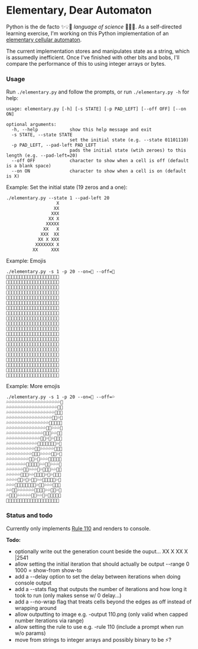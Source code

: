 # Elementary, Dear Automaton

Python is the de facto ✨💡🤖 _language of science_ 🔬🧪✨. As a self-directed learning exercise, I'm working on this Python implementation of an [elementary cellular automaton](https://en.wikipedia.org/wiki/Elementary_cellular_automaton).

The current implementation stores and manipulates state as a string, which is assumedly inefficient. Once I've finished with other bits and bobs, I'll compare the performance of this to using integer arrays or bytes.

### Usage

Run `./elementary.py` and follow the prompts, or run `./elementary.py -h` for help:
```
usage: elementary.py [-h] [-s STATE] [-p PAD_LEFT] [--off OFF] [--on ON]

optional arguments:
  -h, --help            show this help message and exit
  -s STATE, --state STATE
                        set the initial state (e.g. --state 01101110)
  -p PAD_LEFT, --pad-left PAD_LEFT
                        pads the initial state (wtih zeroes) to this length (e.g. --pad-left=20)
  --off OFF             character to show when a cell is off (default is a blank space)
  --on ON               character to show when a cell is on (default is X)
```
Example: Set the initial state (19 zeros and a one):
```
./elementary.py --state 1 --pad-left 20
                   X
                  XX
                 XXX
                XX X
               XXXXX
              XX   X
             XXX  XX
            XX X XXX
           XXXXXXX X
          XX     XXX
```
Example: Emojis
```
./elementary.py -s 1 -p 20 --on=🌳 --off=🌲
🌲🌲🌲🌲🌲🌲🌲🌲🌲🌲🌲🌲🌲🌲🌲🌲🌲🌲🌲🌳
🌲🌲🌲🌲🌲🌲🌲🌲🌲🌲🌲🌲🌲🌲🌲🌲🌲🌲🌳🌳
🌲🌲🌲🌲🌲🌲🌲🌲🌲🌲🌲🌲🌲🌲🌲🌲🌲🌳🌳🌳
🌲🌲🌲🌲🌲🌲🌲🌲🌲🌲🌲🌲🌲🌲🌲🌲🌳🌳🌲🌳
🌲🌲🌲🌲🌲🌲🌲🌲🌲🌲🌲🌲🌲🌲🌲🌳🌳🌳🌳🌳
🌲🌲🌲🌲🌲🌲🌲🌲🌲🌲🌲🌲🌲🌲🌳🌳🌲🌲🌲🌳
🌲🌲🌲🌲🌲🌲🌲🌲🌲🌲🌲🌲🌲🌳🌳🌳🌲🌲🌳🌳
🌲🌲🌲🌲🌲🌲🌲🌲🌲🌲🌲🌲🌳🌳🌲🌳🌲🌳🌳🌳
🌲🌲🌲🌲🌲🌲🌲🌲🌲🌲🌲🌳🌳🌳🌳🌳🌳🌳🌲🌳
🌲🌲🌲🌲🌲🌲🌲🌲🌲🌲🌳🌳🌲🌲🌲🌲🌲🌳🌳🌳
🌲🌲🌲🌲🌲🌲🌲🌲🌲🌳🌳🌳🌲🌲🌲🌲🌳🌳🌲🌳
🌲🌲🌲🌲🌲🌲🌲🌲🌳🌳🌲🌳🌲🌲🌲🌳🌳🌳🌳🌳
🌲🌲🌲🌲🌲🌲🌲🌳🌳🌳🌳🌳🌲🌲🌳🌳🌲🌲🌲🌳
🌲🌲🌲🌲🌲🌲🌳🌳🌲🌲🌲🌳🌲🌳🌳🌳🌲🌲🌳🌳
🌲🌲🌲🌲🌲🌳🌳🌳🌲🌲🌳🌳🌳🌳🌲🌳🌲🌳🌳🌳
🌲🌲🌲🌲🌳🌳🌲🌳🌲🌳🌳🌲🌲🌳🌳🌳🌳🌳🌲🌳
🌲🌲🌲🌳🌳🌳🌳🌳🌳🌳🌳🌲🌳🌳🌲🌲🌲🌳🌳🌳
🌲🌲🌳🌳🌲🌲🌲🌲🌲🌲🌳🌳🌳🌳🌲🌲🌳🌳🌲🌳
🌲🌳🌳🌳🌲🌲🌲🌲🌲🌳🌳🌲🌲🌳🌲🌳🌳🌳🌳🌳
🌳🌳🌲🌳🌲🌲🌲🌲🌳🌳🌳🌲🌳🌳🌳🌳🌲🌲🌲🌳
```
Example: More emojis
```
./elementary.py -s 1 -p 20 --on=🐙 --off=💦
💦💦💦💦💦💦💦💦💦💦💦💦💦💦💦💦💦💦💦🐙
💦💦💦💦💦💦💦💦💦💦💦💦💦💦💦💦💦💦🐙🐙
💦💦💦💦💦💦💦💦💦💦💦💦💦💦💦💦💦🐙🐙🐙
💦💦💦💦💦💦💦💦💦💦💦💦💦💦💦💦🐙🐙💦🐙
💦💦💦💦💦💦💦💦💦💦💦💦💦💦💦🐙🐙🐙🐙🐙
💦💦💦💦💦💦💦💦💦💦💦💦💦💦🐙🐙💦💦💦🐙
💦💦💦💦💦💦💦💦💦💦💦💦💦🐙🐙🐙💦💦🐙🐙
💦💦💦💦💦💦💦💦💦💦💦💦🐙🐙💦🐙💦🐙🐙🐙
💦💦💦💦💦💦💦💦💦💦💦🐙🐙🐙🐙🐙🐙🐙💦🐙
💦💦💦💦💦💦💦💦💦💦🐙🐙💦💦💦💦💦🐙🐙🐙
💦💦💦💦💦💦💦💦💦🐙🐙🐙💦💦💦💦🐙🐙💦🐙
💦💦💦💦💦💦💦💦🐙🐙💦🐙💦💦💦🐙🐙🐙🐙🐙
💦💦💦💦💦💦💦🐙🐙🐙🐙🐙💦💦🐙🐙💦💦💦🐙
💦💦💦💦💦💦🐙🐙💦💦💦🐙💦🐙🐙🐙💦💦🐙🐙
💦💦💦💦💦🐙🐙🐙💦💦🐙🐙🐙🐙💦🐙💦🐙🐙🐙
💦💦💦💦🐙🐙💦🐙💦🐙🐙💦💦🐙🐙🐙🐙🐙💦🐙
💦💦💦🐙🐙🐙🐙🐙🐙🐙🐙💦🐙🐙💦💦💦🐙🐙🐙
💦💦🐙🐙💦💦💦💦💦💦🐙🐙🐙🐙💦💦🐙🐙💦🐙
💦🐙🐙🐙💦💦💦💦💦🐙🐙💦💦🐙💦🐙🐙🐙🐙🐙
🐙🐙💦🐙💦💦💦💦🐙🐙🐙💦🐙🐙🐙🐙💦💦💦🐙
```

### Status and todo

Currently only implements [Rule 110](https://en.wikipedia.org/wiki/Rule_110) and renders to console.

**Todo:**
- optionally write out the generation count beside the ouput... XX X XX X |2541
- allow setting the initial iteration that should actually be output
   --range 0 1000 = show-from show-to
- add a --delay option to set the delay between iterations when doing console output
- add a --stats flag that outputs the number of iterations and how long it took to run (only makes sense w/ 0 delay...)
- add a --no-wrap flag that treats cells beyond the edges as off instead of wrapping around
- allow outputting to image e.g. -output 110.png (only valid when capped number iterations via range)
- allow setting the rule to use e.g. -rule 110 (include a prompt when run w/o params)
- move from strings to integer arrays and possibly binary to be ⚡️?
